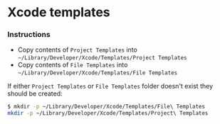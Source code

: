 # Xcode templates
### Instructions
- Copy contents of `Project Templates` into `~/Library/Developer/Xcode/Templates/Project Templates`
- Copy contents of `File Templates` into `~/Library/Developer/Xcode/Templates/File Templates`

If either `Project Templates` or `File Templates` folder doesn't exist they should be created:

```sh
$ mkdir -p ~/Library/Developer/Xcode/Templates/File\ Templates
mkdir -p ~/Library/Developer/Xcode/Templates/Project\ Templates
```
